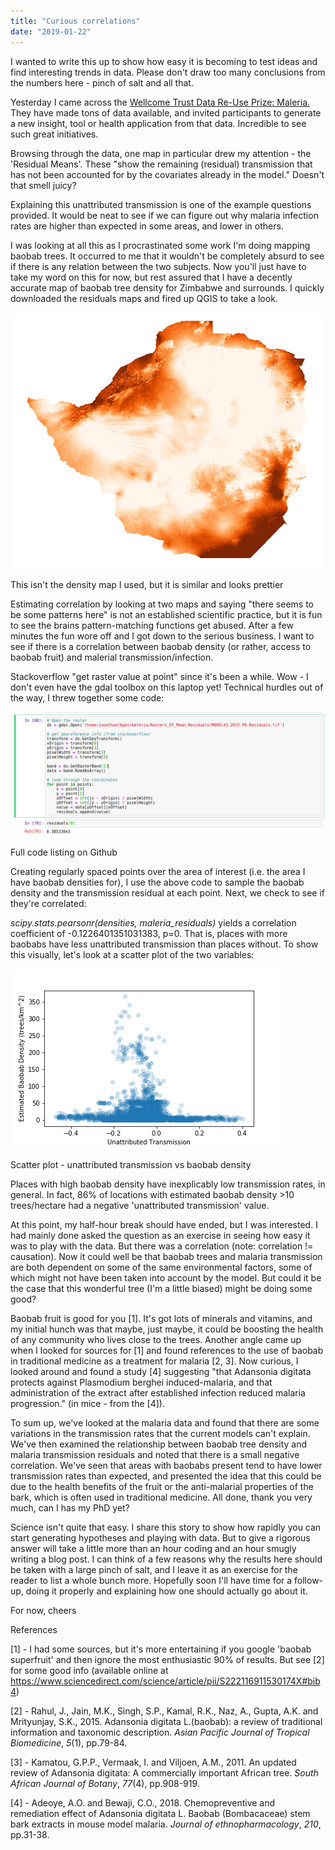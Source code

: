 ```yaml
---
title: "Curious correlations"
date: "2019-01-22"
---
```


I wanted to write this up to show how easy it is becoming to test ideas and find interesting trends in data. Please don't draw too many conclusions from the numbers here - pinch of salt and all that.

Yesterday I came across the [Wellcome Trust Data Re-Use Prize: Maleria.](https://map.ox.ac.uk/wellcomemalariaprize/) They have made tons of data available, and invited participants to generate a new insight, tool or health application from that data. Incredible to see such great initiatives.

Browsing through the data, one map in particular drew my attention - the 'Residual Means'. These "show the remaining (residual) transmission that has not been accounted for by the covariates already in the model." Doesn't that smell juicy?

Explaining this unattributed transmission is one of the example questions provided. It would be neat to see if we can figure out why malaria infection rates are higher than expected in some areas, and lower in others.

I was looking at all this as I procrastinated some work I'm doing mapping baobab trees. It occurred to me that it wouldn't be completely absurd to see if there is any relation between the two subjects. Now you'll just have to take my word on this for now, but rest assured that I have a decently accurate map of baobab tree density for Zimbabwe and surrounds. I quickly downloaded the residuals maps and fired up QGIS to take a look.

![](../images/wordpress_export/2019/01/screenshot-from-2019-01-22-15-02-04.png)

This isn't the density map I used, but it is similar and looks prettier

Estimating correlation by looking at two maps and saying "there seems to be some patterns here" is not an established scientific practice, but it is fun to see the brains pattern-matching functions get abused. After a few minutes the fun wore off and I got down to the serious business. I want to see if there is a correlation between baobab density (or rather, access to baobab fruit) and malerial transmission/infection.

Stackoverflow "get raster value at point" since it's been a while. Wow - I don't even have the gdal toolbox on this laptop yet! Technical hurdles out of the way, I threw together some code:

![](../images/wordpress_export/2019/01/screenshot-from-2019-01-22-14-37-13.png)

Full code listing on Github <LINK>

Creating regularly spaced points over the area of interest (i.e. the area I have baobab densities for), I use the above code to sample the baobab density and the transmission residual at each point. Next, we check to see if they're correlated:

_scipy.stats.pearsonr(densities, maleria\_residuals)_ yields a correlation coefficient of -0.1226401351031383, p=0. That is, places with more baobabs have less unattributed transmission than places without. To show this visually, let's look at a scatter plot of the two variables:

![](../images/wordpress_export/2019/01/scatter.png)

Scatter plot - unattributed transmission vs baobab density

Places with high baobab density have inexplicably low transmission rates, in general. In fact, 86% of locations with estimated baobab density >10 trees/hectare had a negative 'unattributed transmission' value.

At this point, my half-hour break should have ended, but I was interested. I had mainly done asked the question as an exercise in seeing how easy it was to play with the data. But there was a correlation (note: correlation != causation). Now it could well be that baobab trees and malaria transmission are both dependent on some of the same environmental factors, some of which might not have been taken into account by the model. But could it be the case that this wonderful tree (I'm a little biased) might be doing some good?

Baobab fruit is good for you \[1\]. It's got lots of minerals and vitamins, and my initial hunch was that maybe, just maybe, it could be boosting the health of any community who lives close to the trees. Another angle came up when I looked for sources for \[1\] and found references to the use of baobab in traditional medicine as a treatment for malaria \[2, 3\]. Now curious, I looked around and found a study \[4\] suggesting "that Adansonia digitata protects against Plasmodium berghei induced-malaria, and that administration of the extract after established infection reduced malaria progression." (in mice - from the \[4\]).

To sum up, we've looked at the malaria data and found that there are some variations in the transmission rates that the current models can't explain. We've then examined the relationship between baobab tree density and malaria transmission residuals and noted that there is a small negative correlation. We've seen that areas with baobabs present tend to have lower transmission rates than expected, and presented the idea that this could be due to the health benefits of the fruit or the anti-malarial properties of the bark, which is often used in traditional medicine. All done, thank you very much, can I has my PhD yet?

Science isn't quite that easy. I share this story to show how rapidly you can start generating hypotheses and playing with data. But to give a rigorous answer will take a little more than an hour coding and an hour smugly writing a blog post. I can think of a few reasons why the results here should be taken with a large pinch of salt, and I leave it as an exercise for the reader to list a whole bunch more. Hopefully soon I'll have time for a follow-up, doing it properly and explaining how one should actually go about it.

For now, cheers

References

\[1\] - I had some sources, but it's more entertaining if you google 'baobab superfruit' and then ignore the most enthusiastic 90% of results. But see \[2\] for some good info (available online at https://www.sciencedirect.com/science/article/pii/S222116911530174X#bib4)

\[2\] - Rahul, J., Jain, M.K., Singh, S.P., Kamal, R.K., Naz, A., Gupta, A.K. and Mrityunjay, S.K., 2015. Adansonia digitata L.(baobab): a review of traditional information and taxonomic description. _Asian Pacific Journal of Tropical Biomedicine_, _5_(1), pp.79-84.

\[3\] - Kamatou, G.P.P., Vermaak, I. and Viljoen, A.M., 2011. An updated review of Adansonia digitata: A commercially important African tree. _South African Journal of Botany_, _77_(4), pp.908-919.

\[4\] - Adeoye, A.O. and Bewaji, C.O., 2018. Chemopreventive and remediation effect of Adansonia digitata L. Baobab (Bombacaceae) stem bark extracts in mouse model malaria. _Journal of ethnopharmacology_, _210_, pp.31-38.
